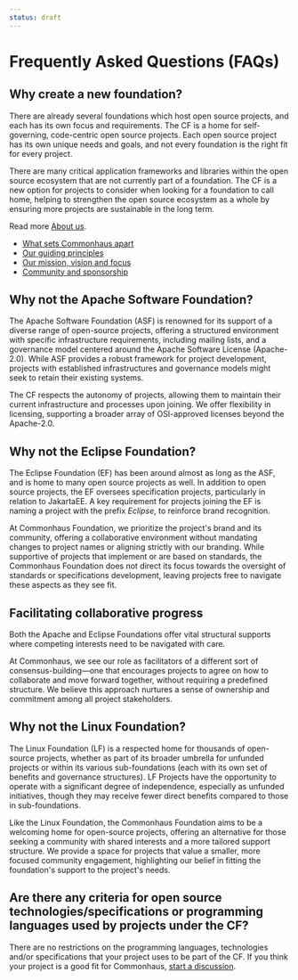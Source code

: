```yaml
---
status: draft
---
```


# Frequently Asked Questions (FAQs)

## Why create a new foundation?

There are already several foundations which host open source projects,
and each has its own focus and requirements.
The CF is a home for self-governing, code-centric open source projects.
Each open source project has its own unique needs and goals,
and not every foundation is the right fit for every project.

There are many critical application frameworks and libraries within the open source ecosystem that are not currently part of a foundation.
The CF is a new option for projects to consider when looking for a foundation to call home,
helping to strengthen the open source ecosystem as a whole by ensuring more projects are sustainable in the long term.

Read more [About us](https://www.commonhaus.org/about/).

- [What sets Commonhaus apart](https://www.commonhaus.org/#what-sets-commonhaus-apart)
- [Our guiding principles](https://www.commonhaus.org/about/#our-guiding-principles)
- [Our mission, vision and focus](https://www.commonhaus.org/about/#our-mission,-vision-and-focus)
- [Community and sponsorship](https://www.commonhaus.org/about/#community-and-sponsorship)

## Why not the Apache Software Foundation?

The Apache Software Foundation (ASF) is renowned for its support of a diverse range of open-source projects, offering a structured environment with specific infrastructure requirements, including mailing lists, and a governance model centered around the Apache Software License (Apache-2.0).  While ASF provides a robust framework for project development, projects with established infrastructures and governance models might seek to retain their existing systems.

The CF respects the autonomy of projects, allowing them to maintain their current infrastructure and processes upon joining. We offer flexibility in licensing, supporting a broader array of OSI-approved licenses beyond the Apache-2.0.

## Why not the Eclipse Foundation?

The Eclipse Foundation (EF) has been around almost as long as the ASF, and is home to many open source projects as well.
In addition to open source projects, the EF oversees specification projects, particularly in relation to JakartaEE.
A key requirement for projects joining the EF is naming a project with the prefix _Eclipse_,
to reinforce brand recognition.

At Commonhaus Foundation, we prioritize the project's brand and its community, offering a collaborative environment without mandating changes to project names or aligning strictly with our branding. While supportive of projects that implement or are based on standards, the Commonhaus Foundation does not direct its focus towards the oversight of standards or specifications development, leaving projects free to navigate these aspects as they see fit.

## Facilitating collaborative progress

Both the Apache and Eclipse Foundations offer vital structural supports where competing interests need to be navigated with care.

At Commonhaus, we see our role as facilitators of a different sort of consensus-building—one that encourages projects to agree on how to collaborate and move forward together, without requiring a predefined structure.
We believe this approach nurtures a sense of ownership and commitment among all project stakeholders.

## Why not the Linux Foundation?

The Linux Foundation (LF) is a respected home for thousands of open-source projects, whether as part of its broader umbrella for unfunded projects or within its various sub-foundations (each with its own set of benefits and governance structures). LF Projects have the opportunity to operate with a significant degree of independence, especially as unfunded initiatives, though they may receive fewer direct benefits compared to those in sub-foundations.

Like the Linux Foundation, the Commonhaus Foundation aims to be a welcoming home for open-source projects, offering an alternative for those seeking a community with shared interests and a more tailored support structure. We provide a space for projects that value a smaller, more focused community engagement, highlighting our belief in fitting the foundation's support to the project's needs.

## Are there any criteria for open source technologies/specifications or programming languages used by projects under the CF?

There are no restrictions on the programming languages, technologies and/or specifications that your project uses to be part of the CF. If you think your project is a good fit for Commonhaus, [start a discussion](https://github.com/commonhaus/foundation/discussions/categories/joining-commonhaus).
